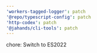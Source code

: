 ```yaml
---
'workers-tagged-logger': patch
'@repo/typescript-config': patch
'http-codex': patch
'@jahands/cli-tools': patch
---
```


chore: Switch to ES2022
